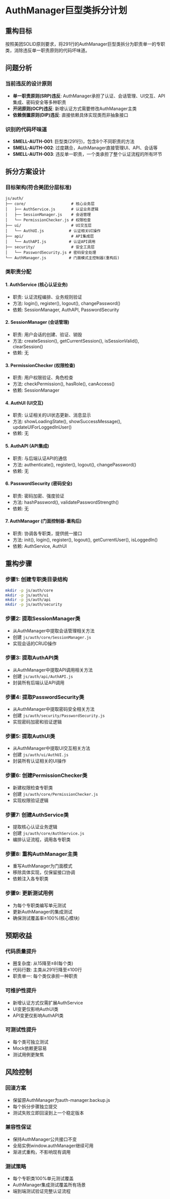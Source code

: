 # AuthManager巨型类拆分计划

## 重构目标
按照美团SOLID原则要求，将291行的AuthManager巨型类拆分为职责单一的专职类，消除违反单一职责原则的代码坏味道。

## 问题分析

### 当前违反的设计原则
- **单一职责原则(SRP)违反**: AuthManager承担了认证、会话管理、UI交互、API集成、密码安全等多种职责
- **开闭原则(OCP)违反**: 新增认证方式需要修改AuthManager主类
- **依赖倒置原则(DIP)违反**: 直接依赖具体实现类而非抽象接口

### 识别的代码坏味道
- **SMELL-AUTH-001**: 巨型类(291行)，包含8个不同职责的方法
- **SMELL-AUTH-002**: 过度耦合，AuthManager直接管理UI、API、会话等
- **SMELL-AUTH-003**: 违反单一职责，一个类承担了整个认证流程的所有环节

## 拆分方案设计

### 目标架构(符合美团分层标准)
```
js/auth/
├── core/                    # 核心业务层
│   ├── AuthService.js       # 认证业务逻辑
│   ├── SessionManager.js    # 会话管理
│   └── PermissionChecker.js # 权限检查
├── ui/                      # UI交互层
│   └── AuthUI.js           # 认证相关UI操作
├── api/                     # API集成层
│   └── AuthAPI.js          # 认证API调用
├── security/                # 安全工具层
│   └── PasswordSecurity.js # 密码安全处理
└── AuthManager.js          # 门面模式主控制器(重构后)
```

### 类职责分配

#### 1. AuthService (核心认证业务)
- 职责: 认证流程编排、业务规则验证
- 方法: login(), register(), logout(), changePassword()
- 依赖: SessionManager, AuthAPI, PasswordSecurity

#### 2. SessionManager (会话管理)
- 职责: 用户会话的创建、验证、销毁
- 方法: createSession(), getCurrentSession(), isSessionValid(), clearSession()
- 依赖: 无

#### 3. PermissionChecker (权限检查)
- 职责: 用户权限验证、角色检查
- 方法: checkPermission(), hasRole(), canAccess()
- 依赖: SessionManager

#### 4. AuthUI (UI交互)
- 职责: 认证相关的UI状态更新、消息显示
- 方法: showLoadingState(), showSuccessMessage(), updateUIForLoggedInUser()
- 依赖: 无

#### 5. AuthAPI (API集成)
- 职责: 与后端认证API的通信
- 方法: authenticate(), register(), logout(), changePassword()
- 依赖: 无

#### 6. PasswordSecurity (密码安全)
- 职责: 密码加密、强度验证
- 方法: hashPassword(), validatePasswordStrength()
- 依赖: 无

#### 7. AuthManager (门面控制器-重构后)
- 职责: 协调各专职类，提供统一接口
- 方法: init(), login(), register(), logout(), getCurrentUser(), isLoggedIn()
- 依赖: AuthService, AuthUI

## 重构步骤

### 步骤1: 创建专职类目录结构
```bash
mkdir -p js/auth/core
mkdir -p js/auth/ui  
mkdir -p js/auth/api
mkdir -p js/auth/security
```

### 步骤2: 提取SessionManager类
- 从AuthManager中提取会话管理相关方法
- 创建 `js/auth/core/SessionManager.js`
- 实现会话的CRUD操作

### 步骤3: 提取AuthAPI类
- 从AuthManager中提取API调用相关方法
- 创建 `js/auth/api/AuthAPI.js`
- 封装所有后端认证API调用

### 步骤4: 提取PasswordSecurity类
- 从AuthManager中提取密码安全相关方法
- 创建 `js/auth/security/PasswordSecurity.js`
- 实现密码加密和验证逻辑

### 步骤5: 提取AuthUI类
- 从AuthManager中提取UI交互相关方法
- 创建 `js/auth/ui/AuthUI.js`
- 封装所有认证相关的UI操作

### 步骤6: 创建PermissionChecker类
- 新建权限检查专职类
- 创建 `js/auth/core/PermissionChecker.js`
- 实现权限验证逻辑

### 步骤7: 创建AuthService类
- 提取核心认证业务逻辑
- 创建 `js/auth/core/AuthService.js`
- 编排认证流程，调用各专职类

### 步骤8: 重构AuthManager主类
- 重写AuthManager为门面模式
- 移除具体实现，仅保留接口协调
- 依赖注入各专职类

### 步骤9: 更新测试用例
- 为每个专职类编写单元测试
- 更新AuthManager的集成测试
- 确保测试覆盖率≥100%(核心模块)

## 预期收益

### 代码质量提升
- 圈复杂度: 从15降至≤8(每个类)
- 代码行数: 主类从291行降至≤100行
- 职责单一: 每个类仅承担一种职责

### 可维护性提升
- 新增认证方式仅需扩展AuthService
- UI变更仅影响AuthUI类
- API变更仅影响AuthAPI类

### 可测试性提升
- 每个类可独立测试
- Mock依赖更容易
- 测试用例更聚焦

## 风险控制

### 回滚方案
- 保留原AuthManager为auth-manager.backup.js
- 每个拆分步骤独立提交
- 测试失败立即回滚到上一个稳定版本

### 兼容性保证
- 保持AuthManager公共接口不变
- 全局实例window.authManager继续可用
- 渐进式重构，不影响现有调用

### 测试策略
- 每个专职类100%单元测试覆盖
- AuthManager集成测试覆盖所有场景
- 端到端测试验证完整认证流程